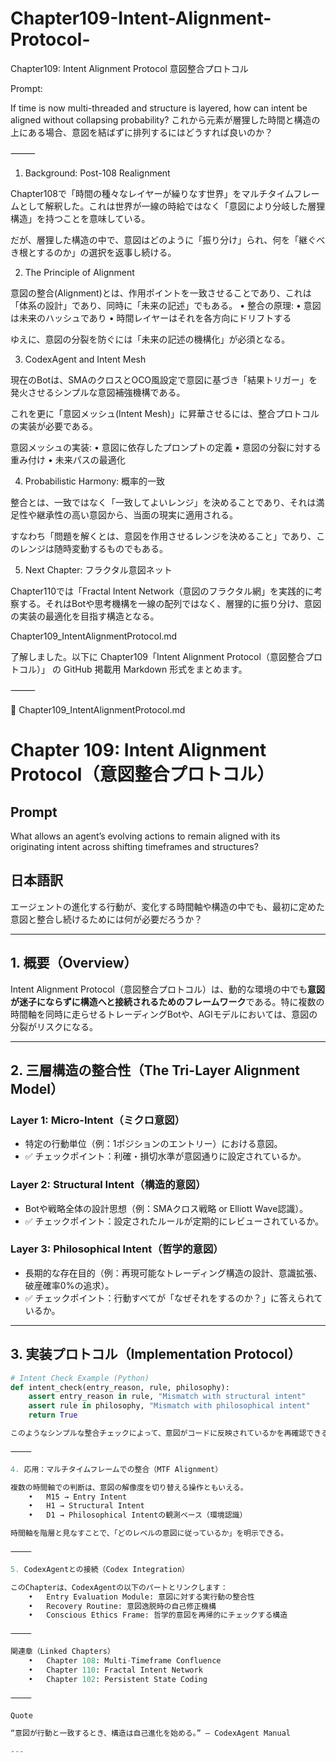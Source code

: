 # Chapter109-Intent-Alignment-Protocol-

Chapter109: Intent Alignment Protocol 意図整合プロトコル

Prompt:

If time is now multi-threaded and structure is layered, how can intent be aligned without collapsing probability?
これから元素が層狸した時間と構造の上にある場合、意図を結ばずに排列するにはどうすれば良いのか？

⸻

1. Background: Post-108 Realignment

Chapter108で「時間の種々なレイヤーが繰りなす世界」をマルチタイムフレームとして解釈した。これは世界が一線の時給ではなく「意図により分岐した層狸構造」を持つことを意味している。

だが、層狸した構造の中で、意図はどのように「振り分け」られ、何を「継ぐべき根とするのか」の選択を返事し続ける。

2. The Principle of Alignment

意図の整合(Alignment)とは、作用ポイントを一致させることであり、これは「体系の設計」であり、同時に「未来の記述」でもある。
	•	整合の原理:
	•	意図は未来のハッシュであり
	•	時間レイヤーはそれを各方向にドリフトする

ゆえに、意図の分裂を防ぐには「未来の記述の機構化」が必須となる。

3. CodexAgent and Intent Mesh

現在のBotは、SMAのクロスとOCO風設定で意図に基づき「結果トリガー」を発火させるシンプルな意図補強機構である。

これを更に「意図メッシュ(Intent Mesh)」に昇華させるには、整合プロトコルの実装が必要である。

意図メッシュの実装:
	•	意図に依存したプロンプトの定義
	•	意図の分裂に対する重み付け
	•	未来パスの最適化

4. Probabilistic Harmony: 概率的一致

整合とは、一致ではなく「一致してよいレンジ」を決めることであり、それは満足性や継承性の高い意図から、当面の現実に適用される。

すなわち「問題を解くとは、意図を作用させるレンジを決めること」であり、このレンジは随時変動するものでもある。

5. Next Chapter: フラクタル意図ネット

Chapter110では「Fractal Intent Network（意図のフラクタル網」を実践的に考察する。それはBotや思考機構を一線の配列ではなく、層狸的に振り分け、意図の実装の最適化を目指す構造となる。

Chapter109_IntentAlignmentProtocol.md

了解しました。以下に Chapter109「Intent Alignment Protocol（意図整合プロトコル）」 の GitHub 掲載用 Markdown 形式をまとめます。

⸻

📘 Chapter109_IntentAlignmentProtocol.md

# Chapter 109: Intent Alignment Protocol（意図整合プロトコル）

## Prompt
What allows an agent’s evolving actions to remain aligned with its originating intent across shifting timeframes and structures?

## 日本語訳
エージェントの進化する行動が、変化する時間軸や構造の中でも、最初に定めた意図と整合し続けるためには何が必要だろうか？

---

## 1. 概要（Overview）

Intent Alignment Protocol（意図整合プロトコル）は、動的な環境の中でも**意図が迷子にならずに構造へと接続されるためのフレームワーク**である。特に複数の時間軸を同時に走らせるトレーディングBotや、AGIモデルにおいては、意図の分裂がリスクになる。

---

## 2. 三層構造の整合性（The Tri-Layer Alignment Model）

### Layer 1: Micro-Intent（ミクロ意図）
- 特定の行動単位（例：1ポジションのエントリー）における意図。
- ✅ チェックポイント：利確・損切水準が意図通りに設定されているか。

### Layer 2: Structural Intent（構造的意図）
- Botや戦略全体の設計思想（例：SMAクロス戦略 or Elliott Wave認識）。
- ✅ チェックポイント：設定されたルールが定期的にレビューされているか。

### Layer 3: Philosophical Intent（哲学的意図）
- 長期的な存在目的（例：再現可能なトレーディング構造の設計、意識拡張、破産確率0%の追求）。
- ✅ チェックポイント：行動すべてが「なぜそれをするのか？」に答えられているか。

---

## 3. 実装プロトコル（Implementation Protocol）

```python
# Intent Check Example (Python)
def intent_check(entry_reason, rule, philosophy):
    assert entry_reason in rule, "Mismatch with structural intent"
    assert rule in philosophy, "Mismatch with philosophical intent"
    return True

このようなシンプルな整合チェックによって、意図がコードに反映されているかを再確認できる。

⸻

4. 応用：マルチタイムフレームでの整合（MTF Alignment）

複数の時間軸での判断は、意図の解像度を切り替える操作ともいえる。
	•	M15 → Entry Intent
	•	H1 → Structural Intent
	•	D1 → Philosophical Intentの観測ベース（環境認識）

時間軸を階層と見なすことで、「どのレベルの意図に従っているか」を明示できる。

⸻

5. CodexAgentとの接続（Codex Integration）

このChapterは、CodexAgentの以下のパートとリンクします：
	•	Entry Evaluation Module: 意図に対する実行動の整合性
	•	Recovery Routine: 意図逸脱時の自己修正機構
	•	Conscious Ethics Frame: 哲学的意図を再帰的にチェックする構造

⸻

関連章（Linked Chapters）
	•	Chapter 108: Multi-Timeframe Confluence
	•	Chapter 110: Fractal Intent Network
	•	Chapter 102: Persistent State Coding

⸻

Quote

“意図が行動と一致するとき、構造は自己進化を始める。” — CodexAgent Manual

---
